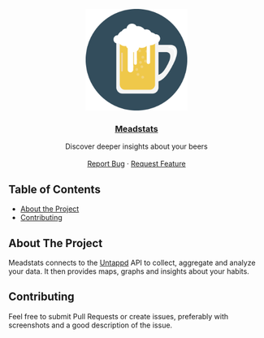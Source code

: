 <p align="center">
  <a href="https://www.meadstats.com">
    <img src="logo.png" alt="Logo" width="200" height="200">
  </a>

  <h3 align="center"><a href="https://www.meadstats.com">Meadstats</a></h3>

  <p align="center">
    Discover deeper insights about your beers
    <br />
    <br />
    <a href="https://github.com/boren/meadstats-frontend/issues">Report Bug</a>
    ·
    <a href="https://github.com/boren/meadstats-frontend/issues">Request Feature</a>
  </p>
</p>

## Table of Contents

- [About the Project](#about-the-project)
- [Contributing](#contributing)

## About The Project

Meadstats connects to the [Untappd](https://www.untappd.com) API to collect, aggregate and analyze your data. It then provides maps, graphs and insights about your habits.

## Contributing

Feel free to submit Pull Requests or create issues, preferably with screenshots and a good description of the issue.
